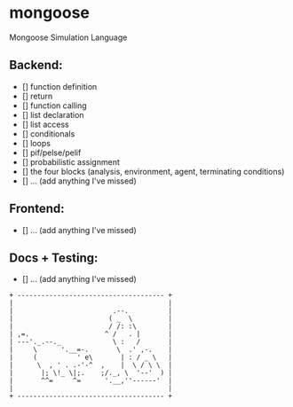 mongoose
========

Mongoose Simulation Language

## Backend:
- [] function definition
- [] return
- [] function calling
- [] list declaration
- [] list access
- [] conditionals
- [] loops
- [] pif/pelse/pelif
- [] probabilistic assignment
- [] the four blocks (analysis, environment, agent, terminating conditions)
- [] ... (add anything I've missed)

## Frontend:
- [] ... (add anything I've missed)

## Docs + Testing:
- [] ... (add anything I've missed)

```
+ ------------------------------------- +
|                                       |
|                         .--.          |
|                        ( _  \         |
|                        / /: :\        |
| ,=.                   ^ /   . |       |
| ---'._.--._             \ :   /       |
|     \      '.__=-.       \  .' ,-.    |
|     (          ' e\       | : / _ \   |
|      \  , ' . .-'-^  ,    |  \ / \ \  |
|       |; \!_ \|;.    ;/._, \  '--'  ) |
|       ^^=     ^=      '.__,''------'  |
|                                       |
+ ------------------------------------- +
```
